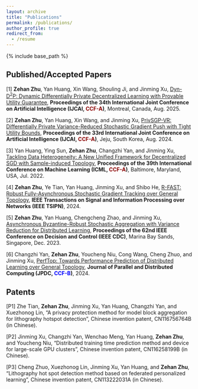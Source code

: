 ```yaml
---
layout: archive
title: "Publications"
permalink: /publications/
author_profile: true
redirect_from:
  - /resume
---
```


{% include base_path %}


## Published/Accepted Papers
[1] **Zehan Zhu**, Yan Huang, Xin Wang, Shouling Ji, and Jinming Xu, [Dyn-D<sup>2</sup>P: Dynamic Differentially Private Decentralized Learning with Provable Utility Guarantee](), **Proceedings of the 34th International Joint Conference on Artificial Intelligence (IJCAI, <span style="color:#8B0000">CCF-A</span>)**, Montreal, Canada, Aug. 2025.

[2] **Zehan Zhu**, Yan Huang, Xin Wang, and Jinming Xu, [PrivSGP-VR: Differentially Private Variance-Reduced Stochastic Gradient Push with Tight Utility Bounds](https://www.ijcai.org/proceedings/2024/635), **Proceedings of the 33rd International Joint Conference on Artificial Intelligence (IJCAI, <span style="color:#8B0000">CCF-A</span>)**, Jeju, South Korea, Aug. 2024.

[3] Yan Huang, Ying Sun, **Zehan Zhu**, Changzhi Yan, and Jinming Xu, [Tackling Data Heterogeneity: A New Unified Framework for Decentralized SGD with Sample-induced Topology](https://proceedings.mlr.press/v162/huang22i.html), **Proceedings of the 39th International Conference on Machine Learning (ICML, <span style="color:#8B0000">CCF-A</span>)**, Baltimore, Maryland, USA, Jul. 2022.

[4] **Zehan Zhu**, Ye Tian, Yan Huang, Jinming Xu, and Shibo He, [R-FAST: Robust Fully-Asynchronous Stochastic Gradient Tracking over General Topology](https://ieeexplore.ieee.org/abstract/document/10660468), **IEEE Transactions on Signal and Information Processing over Networks (IEEE TSIPN)**, 2024.

[5] **Zehan Zhu**, Yan Huang, Chengcheng Zhao, and Jinming Xu, [Asynchronous Byzantine-Robust Stochastic Aggregation with Variance Reduction for Distributed Learning](https://ieeexplore.ieee.org/abstract/document/10383346), **Proceedings of the 62nd IEEE Conference on Decision and Control (IEEE CDC)**, Marina Bay Sands, Singapore, Dec. 2023.

[6] Changzhi Yan, **Zehan Zhu**, Youcheng Niu, Cong Wang, Cheng Zhuo, and Jinming Xu, [PerfTop: Towards Performance Prediction of Distributed Learning over General Topology](https://www.sciencedirect.com/science/article/abs/pii/S0743731524000868), **Journal of Parallel and Distributed Computing (JPDC, <span style="color:blue; font-weight:bold">CCF-B</span>)**, 2024.







## Patents

[P1] Zhe Tian, **Zehan Zhu**, Jinming Xu, Yan Huang, Changzhi Yan, and Xuezhonog Lin,  “A privacy protection method for model block aggregation for lithography hotspot detection”, Chinese invention patent, 
CN116756764B (in Chinese).

[P2] Jinming Xu, Changzhi Yan, Wenchao Meng, Yan Huang, **Zehan Zhu**, and Youcheng Niu, “Distributed training time prediction method and device for large-scale GPU clusters”, Chinese invention patent, CN116258199B (in Chinese).

[P3] Cheng Zhuo, Xuezhonog Lin, Jinming Xu, Yan Huang, and **Zehan Zhu**, “Lithography hot spot detection method based on federated personalized learning”, Chinese invention patent, CN113222031A (in Chinese).
